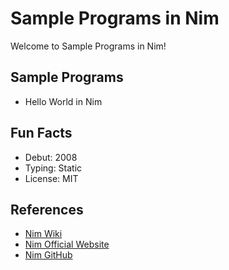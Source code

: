 # Sample Programs in Nim

Welcome to Sample Programs in Nim!

## Sample Programs

- Hello World in Nim

## Fun Facts

- Debut: 2008
- Typing: Static
- License: MIT

## References

- [Nim Wiki](https://en.wikipedia.org/wiki/Nim_(programming_language))
- [Nim Official Website](https://nim-lang.org/)
- [Nim GitHub](https://github.com/nim-lang/Nim)
